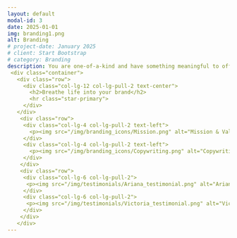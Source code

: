 ```yaml
---
layout: default
modal-id: 3
date: 2025-01-01
img: branding1.png
alt: Branding
# project-date: January 2025
# client: Start Bootstrap
# category: Branding 
description: You are one-of-a-kind and have something meaningful to offer the world. Your brand should reflect that. By developing distinctive visuals and written elements aligned with your values and goals, you can show your authentic self and attract the kindred spirits you seek. I can help you create a unique brand identity that builds recognition, connection and trust with your audience.
 <div class="container">
   <div class="row">
     <div class="col-lg-12 col-lg-pull-2 text-center">
       <h2>Breathe life into your brand</h2>
       <hr class="star-primary">
     </div>
   </div>
    <div class="row">
     <div class="col-lg-4 col-lg-pull-2 text-left">
       <p><img src="/img/branding_icons/Mission.png" alt="Mission & Value Proposition"><br><img src="/img/branding_icons/Personas.png" alt="Personas & Messaging Strategy"><br><img src="/img/branding_icons/Visual_Style.png" alt="Visual Style Guide"></p>
     </div>
     <div class="col-lg-4 col-lg-pull-2 text-left">
       <p><img src="/img/branding_icons/Copywriting.png" alt="Copywriting"><br><img src="/img/branding_icons/Website_Building.png" alt="Website Building"><br><img src="/img/branding_icons/Social_Media.png" alt="Social Media & Print Assets"></p>
     </div>
    </div>
    <div class="row">
     <div class="col-lg-6 col-lg-pull-2">
      <p><img src="/img/testimonials/Ariana_testimonial.png" alt="Ariana's testimonial"></p>
     </div>
     <div class="col-lg-6 col-lg-pull-2">
      <p><img src="/img/testimonials/Victoria_testimonial.png" alt="Victoria's testimonial"></p>
     </div>
    </div>
   </div>
---
```


